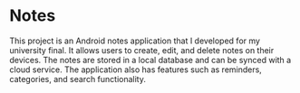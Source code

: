 # Notes
This project is an Android notes application that I developed for my university final. It allows users to create, edit, and delete notes on their devices. The notes are stored in a local database and can be synced with a cloud service. The application also has features such as reminders, categories, and search functionality.

